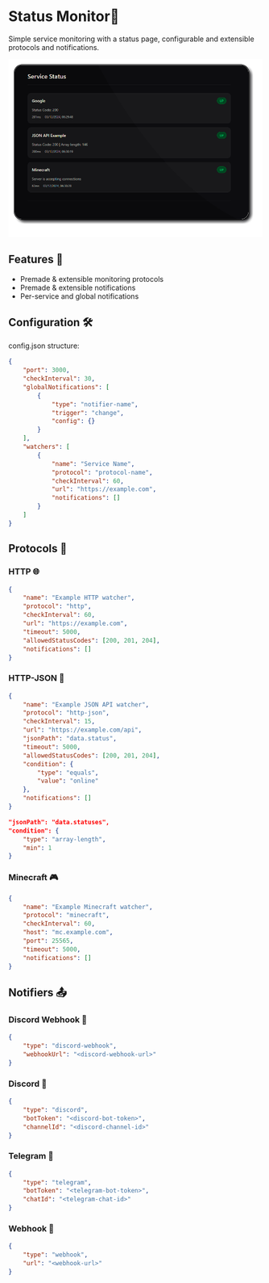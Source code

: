 # Status Monitor🚦

Simple service monitoring with a status page, configurable and extensible protocols and notifications.

![Screenshot](.github/assets/screenshot.png)

## Features 🚀
- Premade & extensible monitoring protocols
- Premade & extensible notifications
- Per-service and global notifications

## Configuration 🛠

config.json structure:

```json
{
    "port": 3000,
    "checkInterval": 30,
    "globalNotifications": [
        {
            "type": "notifier-name",
            "trigger": "change",
            "config": {}
        }
    ],
    "watchers": [
        {
            "name": "Service Name",
            "protocol": "protocol-name",
            "checkInterval": 60,
            "url": "https://example.com",
            "notifications": []
        }
    ]
}
```

## Protocols 📡

### HTTP 🌐
```json
{
    "name": "Example HTTP watcher",
    "protocol": "http",
    "checkInterval": 60,
    "url": "https://example.com",
    "timeout": 5000,
    "allowedStatusCodes": [200, 201, 204],
    "notifications": []
}
```

### HTTP-JSON 📄

```json
{
    "name": "Example JSON API watcher",
    "protocol": "http-json",
    "checkInterval": 15,
    "url": "https://example.com/api",
    "jsonPath": "data.status",
    "timeout": 5000,
    "allowedStatusCodes": [200, 201, 204],
    "condition": {
        "type": "equals",
        "value": "online"
    },
    "notifications": []
}
```

```json
"jsonPath": "data.statuses",
"condition": {
    "type": "array-length",
    "min": 1
}
```

### Minecraft 🎮

```json
{
    "name": "Example Minecraft watcher",
    "protocol": "minecraft",
    "checkInterval": 60,
    "host": "mc.example.com",
    "port": 25565,
    "timeout": 5000,
    "notifications": []
}
```

## Notifiers 📤

### Discord Webhook 📨

```json
{
    "type": "discord-webhook",
    "webhookUrl": "<discord-webhook-url>"
}
```

### Discord 📨

```json
{
    "type": "discord",
    "botToken": "<discord-bot-token>",
    "channelId": "<discord-channel-id>"
}
```

### Telegram 📨

```json
{
    "type": "telegram",
    "botToken": "<telegram-bot-token>",
    "chatId": "<telegram-chat-id>"
}
```

### Webhook 📨

```json
{
    "type": "webhook",
    "url": "<webhook-url>"
}
```

